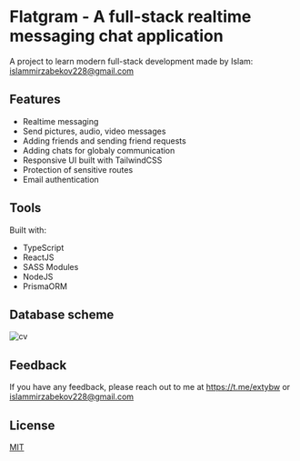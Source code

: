 # Flatgram - A full-stack realtime messaging chat application

A project to learn modern full-stack development made by Islam: islammirzabekov228@gmail.com

## Features

- Realtime messaging
- Send pictures, audio, video messages
- Adding friends and sending friend requests
- Adding chats for globaly communication
- Responsive UI built with TailwindCSS
- Protection of sensitive routes
- Email authentication

## Tools
Built with:
- TypeScript
- ReactJS
- SASS Modules
- NodeJS
- PrismaORM

## Database scheme
![cv](https://github.com/uwuichimaru/flatgram/releases/download/scheme/infologicalScheme.png)

## Feedback

If you have any feedback, please reach out to me at https://t.me/extybw or islammirzabekov228@gmail.com

## License

[MIT](https://choosealicense.com/licenses/mit/)
